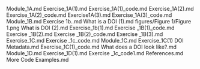 Module_1A.md
Exercise_1A(1).md
Exercise_1A(1)_code.md
Exercise_1A(2).md
Exercise_1A(2)_code.md
Exercise1A(3).md
Exercise_1A(3)_code.md
Module_1B.md
Exercise 1b..md
What is a DOI (1).md
figures/Figure 1/Figure 1.png
What is DOI (2).md
Exercise_1b(1).md
Exercise _1B(1)_code.md
Exercise _1B(2).md
Exercise _1B(2)_code.md
Exercise _1B(3).md
Exercise_1C.md
Exercise _1c_code.md
Module_1C.md
Exercise_1C(1) DOI Metadata.md
Exercise_1C(1)_code.md
 What does a DOI look like?.md
Module_1D.md
Exercise_1D(1).md
Exercise _1c_code1.md
References.md
More Code Examples.md
